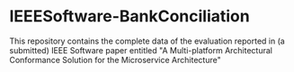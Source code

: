 # IEEESoftware-BankConciliation
This repository contains the complete data of the evaluation reported in (a submitted) IEEE Software paper entitled "A Multi-platform Architectural Conformance Solution for the Microservice Architecture" 
